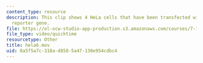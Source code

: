 ```yaml
---
content_type: resource
description: This clip shows 4 HeLa cells that have been transfected with a CFP-DEVD-YFP
  reporter gene.
file: https://ol-ocw-studio-app-production.s3.amazonaws.com/courses/7-16-experimental-molecular-biology-biotechnology-ii-spring-2005/8a5f5a7c318ad8585a47130e954cdbc4_hela6.mov
file_type: video/quicktime
resourcetype: Other
title: hela6.mov
uid: 8a5f5a7c-318a-d858-5a47-130e954cdbc4
---
```

